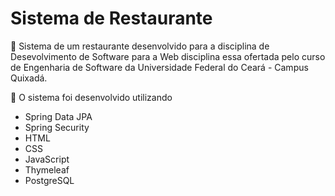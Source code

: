 # Sistema de Restaurante

:pushpin:
Sistema de um restaurante desenvolvido para a disciplina de Desevolvimento de Software para a Web disciplina essa ofertada pelo curso de Engenharia de Software da Universidade Federal do Ceará - Campus Quixadá.

:pushpin:
O sistema foi desenvolvido utilizando

* Spring Data JPA
* Spring Security
* HTML
* CSS
* JavaScript
* Thymeleaf
* PostgreSQL
